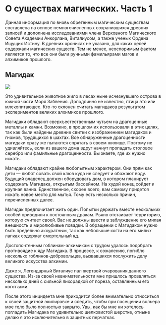 # О существах магических. Часть 1
Данная информация по вновь обретенным магическим существам составлена на основе немногочисленных сохранившихся древних записей и дополнена исследованиями члена Верховного Магического Совета Академии Анкорлана, Виталиусом, а также ученых Ордена Ищущих Истину. В древних хрониках не указано, для каких целей содержали магических существ. Тем не менее, неоспоримым фактом является то, что все они были ручными фамильярами магов и алхимиков прошлого.

## Магидак

![](magidak.2x.png)

Это удивительное животное жило в лесах ныне исчезнувшего острова в южной части Моря Забвения. Доподлинно не известно, птица это или млекопитающее. Кто-то склонен считать магидаков результатом экспериментов великих алхимиков прошлого.

Магидаки обладают сверхъестественным чутьем на драгоценные металлы и камни. Возможно, в прошлом их использовали в этих целях, так как были найдены древние свитки с изображением магидаков и гномов, трудящихся в шахтах. Все обнаруженные драгоценности магидаки сразу же пытаются спрятать в своем жилище. Поэтому не удивляйтесь, если из вашего дома вдруг начнут пропадать столовое серебро или фамильные драгоценности. Вы знаете, где их нужно искать.

Магидаки обладают крайне любопытным характером. Они прям как дети — любят совать свой клюв куда не следует и обожают воду. Будущий владелец должен оборудовать дом, в котором планирует содержать Магидака, открытым бассейном. На худой конец сойдет и крупная ванна. Единственное, скорее всего, вам самому придется искать новое место для мытья. Тому есть несколько причин, перечисленных далее.

Магидак предпочитает жить один. Попытки держать вместе нескольких особей приводили к постоянным дракам. Рьяно отстаивает территорию, которую считает своей. Вас не должны ввести в заблуждение его милая внешность и миролюбивые повадки. В обращении с Магидаком нужно быть предельно аккуратным, так как небольшие когти на его милых лапках содержат смертельный яд.

Достопочтенным гоблинам-алхимикам с трудом удалось подобрать противоядие к яду Магидака. В процессе, к сожалению, погибло несколько гоблинов-добровольцев, вызвавшихся послужить делу великого искусства алхимии.

Даже я, Легендарный Виталиус пал жертвой очарования данного существа. Из-за своей невнимательности мне пришлось проваляться несколько дней с сильной лихорадкой от пореза, оставленным его коготками.

После этого инцидента мне приходится более внимательно относиться к своей защитной экипировке и следить, чтобы при посещении вольера мое тело было полностью закрыто. Увы, как бы мне ни хотелось погладить Магидака по удивительно шелковистой шерстке, отныне делаю я это исключительно в защитных перчатках.